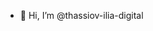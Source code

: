 - 👋 Hi, I’m @thassiov-ilia-digital

<!---
thassiov-ilia-digital/thassiov-ilia-digital is a ✨ special ✨ repository because its `README.md` (this file) appears on your GitHub profile.
You can click the Preview link to take a look at your changes.
--->
